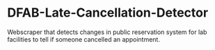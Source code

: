 # DFAB-Late-Cancellation-Detector
Webscraper that detects changes in public reservation system for lab facilities to tell if someone cancelled an appointment.
